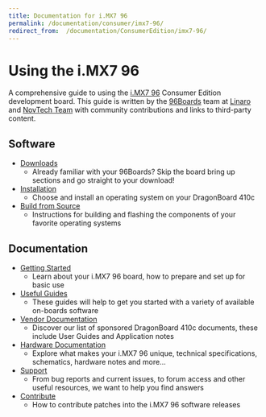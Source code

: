```yaml
---
title: Documentation for i.MX7 96
permalink: /documentation/consumer/imx7-96/
redirect_from:  /documentation/ConsumerEdition/imx7-96/
---
```

# Using the i.MX7 96

A comprehensive guide to using the [i.MX7 96](https://www.96boards.org/product/imx7-96/) Consumer Edition development board. This guide is written by the [96Boards](https://www.96boards.org) team at [Linaro](http://www.linaro.org) and [NovTech Team](http://www.novtech.com/) with community contributions and links to third-party content.


## Software

- [Downloads](downloads/)
   - Already familiar with your 96Boards? Skip the board bring up sections and go straight to your download!
- [Installation](installation/)
   - Choose and install an operating system on your DragonBoard 410c
- [Build from Source](build/)
   - Instructions for building and flashing the components of your favorite operating systems

## Documentation

- [Getting Started](getting-started/)
   - Learn about your i.MX7 96 board, how to prepare and set up for basic use
- [Useful Guides](guides/)
   - These guides will help to get you started with a variety of available on-boards software
- [Vendor Documentation](vendor-docs/)
   - Discover our list of sponsored DragonBoard 410c documents, these include User Guides and Application notes
- [Hardware Documentation](hardware-docs/)
   - Explore what makes your i.MX7 96 unique, technical specifications, schematics, hardware notes and more...
- [Support](support/)
   - From bug reports and current issues, to forum access and other useful resources, we want to help you find answers
- [Contribute](downloads/contribute.md)
   - How to contribute patches into the i.MX7 96 software releases
